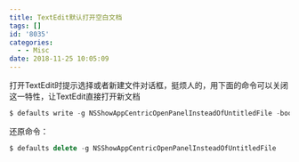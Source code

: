 ```yaml
---
title: TextEdit默认打开空白文档
tags: []
id: '8035'
categories:
  - - Misc
date: 2018-11-25 10:05:09
---
```



<!-- more -->
打开TextEdit时提示选择或者新建文件对话框，挺烦人的，用下面的命令可以关闭这一特性，让TextEdit直接打开新文档

```js
$ defaults write -g NSShowAppCentricOpenPanelInsteadOfUntitledFile -bool false
```

还原命令：

```js
$ defaults delete -g NSShowAppCentricOpenPanelInsteadOfUntitledFile
```